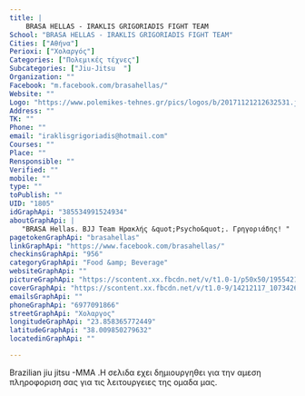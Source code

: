 ```yaml
---
title: |
    BRASA HELLAS - IRAKLIS GRIGORIADIS FIGHT TEAM
School: "BRASA HELLAS - IRAKLIS GRIGORIADIS FIGHT TEAM"
Cities: ["Αθήνα"]
Perioxi: ["Χολαργός"]
Categories: ["Πολεμικές τέχνες"]
Subcategories: ["Jiu-Jitsu  "]
Organization: ""
Facebook: "m.facebook.com/brasahellas/"
Website: ""
Logo: "https://www.polemikes-tehnes.gr/pics/logos/b/20171121212632531.jpg"
Address: ""
TK: ""
Phone: ""
email: "iraklisgrigoriadis@hotmail.com"
Courses: ""
Place: ""
Rensponsible: ""
Verified: ""
mobile: ""
type: ""
toPublish: ""
UID: "1805"
idGraphApi: "385534991524934"
aboutGraphApi: | 
   "BRASA Hellas. BJJ Τeam Ηρακλής &quot;Ρsycho&quot;. Γρηγοριάδης! "
pagetokenGraphApi: "brasahellas"
linkGraphApi: "https://www.facebook.com/brasahellas/"
checkinsGraphApi: "956"
categoryGraphApi: "Food &amp; Beverage"
websiteGraphApi: ""
pictureGraphApi: "https://scontent.xx.fbcdn.net/v/t1.0-1/p50x50/19554216_1357650247646732_2320176759758560956_n.jpg?oh=0474f7df1b0c61ed5318f6774414ecc1&amp;oe=5B0108A2"
coverGraphApi: "https://scontent.xx.fbcdn.net/v/t1.0-9/14212117_1073426502735776_4038721952242459932_n.jpg?oh=79f0d7249fe6cf53d216ed5318b991cc&amp;oe=5B0C3B3A"
emailsGraphApi: ""
phoneGraphApi: "6977091866"
streetGraphApi: "Χολαργος"
longitudeGraphApi: "23.858365772449"
latitudeGraphApi: "38.009850279632"
locatedinGraphApi: ""

---
```


Brazilian jiu jitsu -MMA .Η σελιδα εχει δημιουργηθει για την αμεση πληροφοριση σας για τις λειτουργειες της ομαδα μας.

